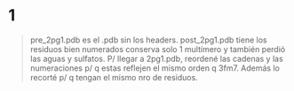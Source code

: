 # 1
> pre_2pg1.pdb es el .pdb sin los headers. post_2pg1.pdb tiene los residuos
bien numerados conserva solo 1 multímero y también perdió las aguas y sulfatos.
P/ llegar a 2pg1.pdb, reordené las cadenas y las numeraciones p/ q estas 
reflejen el mismo orden q 3fm7. Además lo recorté p/ q tengan el mismo nro de
residuos.
